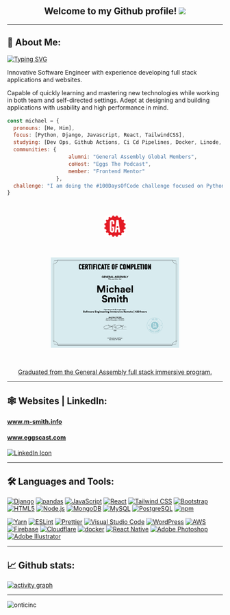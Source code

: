<h2 align="center">
  Welcome to my Github profile!
  <img src="https://media.giphy.com/media/hvRJCLFzcasrR4ia7z/giphy.gif" width="25">
</h2>

<hr />

## 🥴 About Me:

[![Typing SVG](https://readme-typing-svg.herokuapp.com?size=25&duration=6000&width=600&lines=Full+Stack+Web+and+App+Developer;Co-Host+%7C+Partner+%40+%22Eggs+The+Podcast%22++++;Audio+Engineer+%7C+Video+Editor;Lifelong+Learner+%7C+Educator;Entertainer+%7C+Promoter+)](https://git.io/typing-svg)

Innovative Software Engineer with experience developing full stack applications and websites. 

Capable of quickly learning and mastering new technologies while working in both team and self-directed settings. Adept at designing and building applications with usability and high performance in mind. 


```javascript
const michael = {
  pronouns: [He, Him],
  focus: [Python, Django, Javascript, React, TailwindCSS],
  studying: [Dev Ops, Github Actions, Ci Cd Pipelines, Docker, Linode, Linux],
  communities: {
                    alumni: "General Assembly Global Members",
                    coHost: "Eggs The Podcast",
                    member: "Frontend Mentor"
                },
  challenge: "I am doing the #100DaysOfCode challenge focused on Python and Django",
}
```
<br />

<p align="center">
  <img src="https://github.com/onticinc/onticinc/blob/main/general-assembly_logo.png" style="width:50px;">
</p> 
  
<br />  

<p align="center">
<img src="https://github.com/onticinc/onticinc/blob/main/general_assembly_certificate.png" style="width:300px;">
</p>

<br />
<p align="center">
  <a href="https://generalassemb.ly/education/software-engineering-immersive/seattle"> Graduated from the General Assembly full stack immersive program.</a>
</p>


<hr />

## 🕸 Websites | LinkedIn:

#### www.m-smith.info 

#### www.eggscast.com

<!-- #### www.audiostarinc.com -->

<!-- #### www.djontic.com  -->

<a href="https://www.linkedin.com/in/onticinc/" title="LinkedIn"><img src="https://github.com/get-icon/geticon/raw/master/icons/linkedin.svg" alt="LinkedIn Icon" width="75px" height="75px"></a>


<hr />

## 🛠 Languages and Tools:

<a href="https://www.djangoproject.com/" title="Django"><img src="https://github.com/get-icon/geticon/raw/master/icons/django.svg" alt="Django" width="40px" height="40px"></a>
<a href="https://pandas.pydata.org/" title="pandas"><img src="https://github.com/get-icon/geticon/raw/master/icons/pandas-icon.svg" alt="pandas" width="40px" height="40px"></a>
<a href="https://developer.mozilla.org/en-US/docs/Web/JavaScript" title="JavaScript"><img src="https://github.com/get-icon/geticon/raw/master/icons/javascript.svg" alt="JavaScript" width="40px" height="40px"></a>
<a href="https://reactjs.org/" title="React"><img src="https://github.com/get-icon/geticon/raw/master/icons/react.svg" alt="React" width="40px" height="40px"></a>
<a href="https://tailwindcss.com/" title="Tailwind CSS"><img src="https://github.com/get-icon/geticon/raw/master/icons/tailwindcss-icon.svg" alt="Tailwind CSS" width="40px" height="40px"></a>
<a href="https://getbootstrap.com/" title="Bootstrap"><img src="https://github.com/get-icon/geticon/raw/master/icons/bootstrap.svg" alt="Bootstrap" width="40px" height="40px"></a>
<a href="https://www.w3.org/TR/html5/" title="HTML5"><img src="https://github.com/get-icon/geticon/raw/master/icons/html-5.svg" alt="HTML5" width="40px" height="40px"></a>
<a href="https://nodejs.org/" title="Node.js"><img src="https://github.com/get-icon/geticon/raw/master/icons/nodejs-icon.svg" alt="Node.js" width="40px" height="40px"></a>
<a href="https://www.mongodb.org/" title="MongoDB"><img src="https://github.com/get-icon/geticon/raw/master/icons/mongodb-icon.svg" alt="MongoDB" width="40px" height="40px"></a>
<a href="https://dev.mysql.com/" title="MySQL"><img src="https://github.com/get-icon/geticon/raw/master/icons/mysql.svg" alt="MySQL" width="40px" height="40px"></a>
<a href="https://www.postgresql.org/" title="PostgreSQL"><img src="https://github.com/get-icon/geticon/raw/master/icons/postgresql.svg" alt="PostgreSQL" width="40px" height="40px"></a>
<a href="https://www.npmjs.com/" title="npm"><img src="https://github.com/get-icon/geticon/raw/master/icons/npm.svg" alt="npm" width="40px" height="40px"></a>

<a href="https://yarnpkg.com/" title="Yarn"><img src="https://github.com/get-icon/geticon/raw/master/icons/yarn.svg" alt="Yarn" width="40px" height="40px"></a>
<a href="https://eslint.org/" title="ESLint"><img src="https://github.com/get-icon/geticon/raw/master/icons/eslint.svg" alt="ESLint" width="40px" height="40px"></a>
<a href="https://prettier.io/" title="Prettier"><img src="https://github.com/get-icon/geticon/raw/master/icons/prettier.svg" alt="Prettier" width="40px" height="40px"></a>
<a href="https://code.visualstudio.com/" title="Visual Studio Code"><img src="https://github.com/get-icon/geticon/raw/master/icons/visual-studio-code.svg" alt="Visual Studio Code" width="40px" height="40px"></a>
<a href="https://wordpress.org/" title="WordPress"><img src="https://github.com/get-icon/geticon/raw/master/icons/wordpress-icon.svg" alt="WordPress" width="40px" height="40px"></a>
<a href="https://aws.amazon.com/" title="AWS"><img src="https://github.com/get-icon/geticon/raw/master/icons/aws.svg" alt="AWS" width="40px" height="40px"></a>
<a href="https://www.firebase.com/" title="Firebase"><img src="https://github.com/get-icon/geticon/raw/master/icons/firebase.svg" alt="Firebase" width="40px" height="40px"></a>
<a href="https://www.cloudflare.com/" title="Cloudflare"><img src="https://github.com/get-icon/geticon/raw/master/icons/cloudflare.svg" alt="Cloudflare" width="40px" height="40px"></a>
<a href="https://www.docker.com/" title="docker"><img src="https://github.com/get-icon/geticon/raw/master/icons/docker-icon.svg" alt="docker" width="40px" height="40px"></a>
<a href="https://reactnative.dev/" title="React Native"><img src="https://github.com/get-icon/geticon/raw/master/icons/react.svg" alt="React Native" width="40px" height="40px"></a>
<a href="https://www.adobe.com/products/photoshop.html" title="Adobe Photoshop"><img src="https://github.com/get-icon/geticon/raw/master/icons/adobe-photoshop.svg" alt="Adobe Photoshop" width="40px" height="40px"></a>
<a href="https://www.adobe.com/products/illustrator.html" title="Adobe Illustrator"><img src="https://github.com/get-icon/geticon/raw/master/icons/adobe-illustrator.svg" alt="Adobe Illustrator" width="40px" height="40px"></a>

<hr />


## 📈 Github stats:

[![activity graph](https://activity-graph.herokuapp.com/graph?username=onticinc&custom_title=Michael's%20activity%20graph&theme=react-dark&hide_border=false)](https://github.com/onticinc/github-readme-activity-graph)

<hr />

<img src="https://github-readme-stats.vercel.app/api?username=onticinc&show_icons=true&theme=tokyonight" alt="onticinc" />


<!-- ## Cheatsheets:
     
| URL      |
| ----------- |
| [Python-Cheatsheet](https://github.com/lifeparticle/Python-Cheatsheet)                                      |
| [Java-Cheatsheet](https://github.com/lifeparticle/Java-Cheatsheet)                                          |
| [JS-Cheatsheet](https://github.com/lifeparticle/JS-Cheatsheet)                                              |
| [JSON-Cheatsheet](https://github.com/lifeparticle/JSON-Cheatsheet)                                          |
| [Vercel-Cheatsheet](https://github.com/lifeparticle/Vercel-Cheatsheet)                                      |
| [MySQL-Snippets](https://github.com/lifeparticle/MySQL-Snippets)                                            |
| [PostgreSql-Snippets](https://github.com/lifeparticle/PostgreSql-Snippets)                                  |
| [SQLite-Cheatsheet](https://github.com/lifeparticle/SQLite-Cheatsheet)                                      |
| [Markdown-Cheatsheet](https://github.com/lifeparticle/Markdown-Cheatsheet)                                  |
| [Git-Cheatsheet](https://github.com/lifeparticle/Git-Cheatsheet)                                            |
| [Ruby-Cheatsheet](https://github.com/lifeparticle/Ruby-Cheatsheet)                                          |
 -->
<!--
**onticinc/onticinc** is a ✨ _special_ ✨ repository because its `README.md` (this file) appears on your GitHub profile.

Here are some ideas to get you started:

- 🔭 I’m currently working on ...
- 🌱 I’m currently learning ...
- 👯 I’m looking to collaborate on ...
- 🤔 I’m looking for help with ...
- 💬 Ask me about ...
- 
- 😄 Pronouns: ...
- ⚡ Fun fact: ...
-->


<!-- unused icons

<a href="https://redux.js.org/" title="Redux"><img src="https://github.com/get-icon/geticon/raw/master/icons/redux.svg" alt="Redux" width="21px" height="21px"></a>
<a href="https://vuejs.org/" title="Vue.js"><img src="https://github.com/get-icon/geticon/raw/master/icons/vue.svg" alt="Vue.js" width="21px" height="21px"></a>
<a href="https://angular.io/" title="Angular"><img src="https://github.com/get-icon/geticon/raw/master/icons/angular-icon.svg" alt="Angular" width="21px" height="21px"></a>
<a href="https://svelte.dev/" title="Svelte"><img src="https://github.com/get-icon/geticon/raw/master/icons/svelte-icon.svg" alt="Svelte" width="21px" height="21px"></a>
<a href="https://rxjs.dev/" title="RxJS"><img src="https://github.com/get-icon/geticon/raw/master/icons/reactivex.svg" alt="RxJS" width="21px" height="21px"></a>
<a href="https://github.com/redux-observable/redux-observable" title="redux-observable"><img src="https://github.com/get-icon/geticon/raw/master/icons/redux-observable.svg" alt="redux-observable" width="21px" height="21px"></a>

<a href="https://d3js.org/" title="D3"><img src="https://github.com/get-icon/geticon/raw/master/icons/d3.svg" alt="D3" width="21px" height="21px"></a>
<a href="https://greensock.com/gsap/" title="GSAP"><img src="https://github.com/get-icon/geticon/raw/master/icons/gsap.svg" alt="GSAP" width="21px" height="21px"></a>
<a href="https://www.webrtc.org/" title="WebRTC"><img src="https://github.com/get-icon/geticon/raw/master/icons/webrtc.svg" alt="WebRTC" width="21px" height="21px"></a>
<a href="https://developers.google.com/web/tools/workbox" title="Workbox"><img src="https://github.com/get-icon/geticon/raw/master/icons/workbox-icon.svg" alt="Workbox" width="21px" height="21px"></a>
<a href="https://jquery.com/" title="jQuery"><img src="https://github.com/get-icon/geticon/raw/master/icons/jquery-icon.svg" alt="jQuery" width="21px" height="21px"></a>

<a href="https://www.w3.org/TR/CSS/" title="CSS3"><img src="https://github.com/get-icon/geticon/raw/master/icons/css-3.svg" alt="CSS3" width="21px" height="21px"></a>
<a href="https://sass-lang.com/" title="Sass"><img src="https://github.com/get-icon/geticon/raw/master/icons/sass.svg" alt="Sass" width="21px" height="21px"></a>

<a href="https://material-ui.com/" title="Material UI"><img src="https://github.com/get-icon/geticon/raw/master/icons/material-ui.svg" alt="Material UI" width="21px" height="21px"></a>
<a href="https://ant.design/" title="Ant Design"><img src="https://github.com/get-icon/geticon/raw/master/icons/ant-design.svg" alt="Ant Design" width="21px" height="21px"></a>

<a href="https://www.electronjs.org/" title="Electron"><img src="https://github.com/get-icon/geticon/raw/master/icons/electron.svg" alt="Electron" width="21px" height="21px"></a>
<a href="https://php.net/" title="PHP"><img src="https://github.com/get-icon/geticon/raw/master/icons/php.svg" alt="PHP" width="21px" height="21px"></a>

<a href="https://laravel.com/" title="Laravel"><img src="https://github.com/get-icon/geticon/raw/master/icons/laravel.svg" alt="Laravel" width="21px" height="21px"></a>
<a href="https://symfony.com/" title="Symfony"><img src="https://github.com/get-icon/geticon/raw/master/icons/symfony.svg" alt="Symfony" width="21px" height="21px"></a>
<a href="https://www.codeigniter.com/" title="CodeIgniter"><img src="https://github.com/get-icon/geticon/raw/master/icons/codeigniter.svg" alt="CodeIgniter" width="21px" height="21px"></a>
<a href="https://www.java.com/" title="Java"><img src="https://github.com/get-icon/geticon/raw/master/icons/java.svg" alt="Java" width="21px" height="21px"></a>
<a href="https://spring.io/" title="Spring"><img src="https://github.com/get-icon/geticon/raw/master/icons/spring.svg" alt="Spring" width="21px" height="21px"></a>


<a href="https://numpy.org/" title="NumPy"><img src="https://github.com/get-icon/geticon/raw/master/icons/numpy-icon.svg" alt="NumPy" width="21px" height="21px"></a>

<a href="https://graphql.org/" title="GraphQL"><img src="https://github.com/get-icon/geticon/raw/master/icons/graphql.svg" alt="GraphQL" width="21px" height="21px"></a>
<a href="https://www.apollographql.com/" title="Apollo"><img src="https://github.com/get-icon/geticon/raw/master/icons/apollostack.svg" alt="Apollo" width="21px" height="21px"></a>

<a href="https://webpack.js.org/" title="webpack"><img src="https://github.com/get-icon/geticon/raw/master/icons/webpack.svg" alt="webpack" width="21px" height="21px"></a>
<a href="https://gulpjs.com/" title="gulp"><img src="https://github.com/get-icon/geticon/raw/master/icons/gulp.svg" alt="gulp" width="21px" height="21px"></a>

<a href="https://subversion.apache.org/" title="Subversion"><img src="https://github.com/get-icon/geticon/raw/master/icons/subversion.svg" alt="Subversion" width="21px" height="21px"></a>

<a href="https://rollupjs.org/" title="rollup.js"><img src="https://github.com/get-icon/geticon/raw/master/icons/rollup.svg" alt="rollup.js" width="21px" height="21px"></a>
<a href="https://vitejs.dev/" title="Vite"><img src="https://github.com/get-icon/geticon/raw/master/icons/vite.svg" alt="Vite" width="21px" height="21px"></a>
<a href="https://www.snowpack.dev/" title="Snowpack"><img src="https://github.com/get-icon/geticon/raw/master/icons/snowpack.svg" alt="Snowpack" width="21px" height="21px"></a>


<a href="https://handlebarsjs.com/" title="Handlebars"><img src="https://github.com/get-icon/geticon/raw/master/icons/handlebars.svg" alt="Handlebars" width="21px" height="21px"></a>

<a href="https://nightwatchjs.org/" title="Nightwatch.js"><img src="https://github.com/get-icon/geticon/raw/master/icons/nightwatch.svg" alt="Nightwatch.js" width="21px" height="21px"></a>

<a href="https://circleci.com/" title="CircleCI"><img src="https://github.com/get-icon/geticon/raw/master/icons/circleci.svg" alt="CircleCI" width="21px" height="21px"></a>

<a href="https://codecov.io/" title="Codecov"><img src="https://github.com/get-icon/geticon/raw/master/icons/codecov.svg" alt="Codecov" width="21px" height="21px"></a>

<a href="https://www.gatsbyjs.com/" title="Gatsby"><img src="https://github.com/get-icon/geticon/raw/master/icons/gatsby.svg" alt="Gatsby" width="21px" height="21px"></a>

<a href="https://gohugo.io/" title="Hugo"><img src="https://github.com/get-icon/geticon/raw/master/icons/hugo-icon.svg" alt="Hugo" width="21px" height="21px"></a>

<a href="https://www.apache.org/" title="Apache"><img src="https://github.com/get-icon/geticon/raw/master/icons/apache.svg" alt="Apache" width="21px" height="21px"></a>

<a href="https://azure.microsoft.com/" title="Microsoft Azure"><img src="https://github.com/get-icon/geticon/raw/master/icons/azure-icon.svg" alt="Microsoft Azure" width="21px" height="21px"></a>

<a href="https://www.elastic.co/products/elasticsearch" title="Elasticsearch"><img src="https://github.com/get-icon/geticon/raw/master/icons/elasticsearch.svg" alt="Elasticsearch" width="21px" height="21px"></a>

 <a href="https://www.typescriptlang.org/" title="Typescript"><img src="https://github.com/get-icon/geticon/raw/master/icons/typescript-icon.svg" alt="Typescript" width="21px" height="21px"></a>

<a href="https://inkscape.org/" title="Inkscape"><img src="https://github.com/get-icon/geticon/raw/master/icons/inkscape.svg" alt="Inkscape" width="21px" height="21px"></a>

<a href="https://nsis.sourceforge.io/" title="NSIS"><img src="https://github.com/get-icon/geticon/raw/master/icons/nsis.svg" alt="NSIS" width="21px" height="21px"></a>

<a href="https://en.wikipedia.org/wiki/C_(programming_language)" title="C"><img src="https://github.com/get-icon/geticon/raw/master/icons/c.svg" alt="C" width="21px" height="21px"></a>

<a href="https://isocpp.org/" title="C++"><img src="https://github.com/get-icon/geticon/raw/master/icons/c-plusplus.svg" alt="C++" width="21px" height="21px"></a>

<a href="https://www.r-project.org/" title="R"><img src="https://github.com/get-icon/geticon/raw/master/icons/r-lang.svg" alt="R" width="21px" height="21px"></a>

<a href="https://www.embarcadero.com/products/delphi" title="Delphi"><img src="https://github.com/get-icon/geticon/raw/master/icons/delphi.svg" alt="Delphi" width="21px" height="21px"></a>


<a href="https://openid.net/" title="OpenID"><img src="https://github.com/get-icon/geticon/raw/master/icons/openid-icon.svg" alt="OpenID" width="21px" height="21px"></a>

<a href="https://deno.land/" title="Deno"><img src="https://github.com/get-icon/geticon/raw/master/icons/deno.svg" alt="Deno" width="21px" height="21px"></a>

<a href="https://www.sublimetext.com/" title="Sublime Text"><img src="https://github.com/get-icon/geticon/raw/master/icons/sublime-text.svg" alt="Sublime Text" width="21px" height="21px"></a>

<a href="https://jestjs.io/" title="Jest"><img src="https://github.com/get-icon/geticon/raw/master/icons/jest.svg" alt="Jest" width="21px" height="21px"></a>

<a href="https://github.com/enzymejs/enzyme" title="Enzyme"><img src="https://github.com/get-icon/geticon/raw/master/icons/enzyme.svg" alt="Enzyme" width="21px" height="21px"></a>

<a href="https://www.cypress.io/" title="Cypress"><img src="https://github.com/get-icon/geticon/raw/master/icons/cypress.svg" alt="Cypress" width="21px" height="21px"></a>


-->
